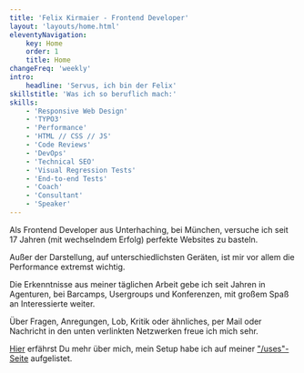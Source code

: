 ```yaml
---
title: 'Felix Kirmaier - Frontend Developer'
layout: 'layouts/home.html'
eleventyNavigation:
    key: Home
    order: 1
    title: Home
changeFreq: 'weekly'
intro:
    headline: 'Servus, ich bin der Felix'
skillstitle: 'Was ich so beruflich mach:'
skills:
    - 'Responsive Web Design'
    - 'TYPO3'
    - 'Performance'
    - 'HTML // CSS // JS'
    - 'Code Reviews'
    - 'DevOps'
    - 'Technical SEO'
    - 'Visual Regression Tests'
    - 'End-to-end Tests'
    - 'Coach'
    - 'Consultant'
    - 'Speaker'
---
```

Als Frontend Developer aus Unterhaching, bei München, versuche ich seit 17&nbsp;Jahren (mit&nbsp;wechselndem&nbsp;Erfolg) perfekte Websites zu basteln.

Außer der Darstellung, auf unterschiedlichsten Geräten, ist mir vor allem die Performance extremst wichtig.

Die Erkenntnisse aus meiner täglichen Arbeit gebe ich seit Jahren in Agenturen, bei Barcamps, Usergroups und Konferenzen, mit großem Spaß an Interessierte weiter.

Über Fragen, Anregungen, Lob, Kritik oder ähnliches, per Mail oder Nachricht in den unten verlinkten Netzwerken freue ich mich sehr.

<a href="./about/">Hier</a> erfährst Du mehr über mich, mein Setup habe ich auf meiner  <a href="./uses/">"/uses"-Seite</a> aufgelistet.
